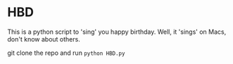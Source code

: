 # HBD
This is a python script to 'sing' you happy birthday. Well, it 'sings' on Macs, don't know about others.

git clone the repo and run `python HBD.py`
